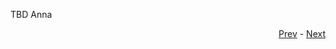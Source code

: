 TBD Anna

<div align="right">
   
   [Prev](python_two_tasks.md) - [Next](python_three_exercise/Readme.md)
</div>